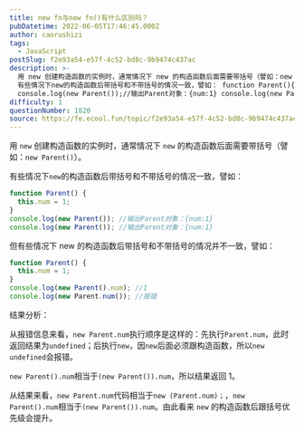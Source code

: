 ```yaml
---
title: new fn与new fn()有什么区别吗？
pubDatetime: 2022-06-05T17:46:45.000Z
author: caorushizi
tags:
  - JavaScript
postSlug: f2e93a54-e57f-4c52-bd8c-9b9474c437ac
description: >-
  用 new 创建构造函数的实例时，通常情况下 new 的构造函数后面需要带括号（譬如：new Parent()）。
  有些情况下new的构造函数后带括号和不带括号的情况一致，譬如： function Parent(){ this.num = 1; }
  console.log(new Parent());//输出Parent对象：{num:1} console.log(new Parent);//输出
difficulty: 1
questionNumber: 1820
source: https://fe.ecool.fun/topic/f2e93a54-e57f-4c52-bd8c-9b9474c437ac
---
```


用 `new` 创建构造函数的实例时，通常情况下 `new` 的构造函数后面需要带括号（譬如：`new Parent()`）。

有些情况下`new`的构造函数后带括号和不带括号的情况一致，譬如：

```js
function Parent() {
  this.num = 1;
}
console.log(new Parent()); //输出Parent对象：{num:1}
console.log(new Parent()); //输出Parent对象：{num:1}
```

但有些情况下 new 的构造函数后带括号和不带括号的情况并不一致，譬如：

```js
function Parent() {
  this.num = 1;
}
console.log(new Parent().num); //1
console.log(new Parent.num()); //报错
```

结果分析：

从报错信息来看，`new Parent.num`执行顺序是这样的：先执行`Parent.num`，此时返回结果为`undefined`；后执行`new`，因`new`后面必须跟构造函数，所以`new undefined`会报错。

`new Parent().num`相当于`(new Parent()).num`，所以结果返回 1。

从结果来看，`new Parent.num`代码相当于`new (Parent.num)；`，`new Parent().num`相当于`(new Parent()).num`。由此看来 `new` 的构造函数后跟括号优先级会提升。
